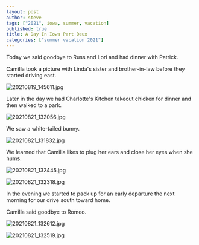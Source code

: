 ```yaml
---
layout: post
author: steve
tags: ["2021", iowa, summer, vacation]
published: true
title: A Day In Iowa Part Deux
categories: ["summer vacation 2021"]
---
```

Today we said goodbye to Russ and Lori and had dinner with Patrick. 

Camilla took a picture with Linda's sister and brother-in-law before they started driving east. 

![20210819_145611.jpg]({{site.baseurl}}/assets/media/20210819_145611.jpg)

Later in the day we had Charlotte's Kitchen takeout chicken for dinner and then walked to a park.

![20210821_132056.jpg]({{site.baseurl}}/assets/media/20210821_132056.jpg)

We saw a white-tailed bunny.  

![20210821_131832.jpg]({{site.baseurl}}/assets/media/20210821_131832.jpg)

We learned that Camilla likes to plug her ears and close her eyes when she hums.  

![20210821_132445.jpg]({{site.baseurl}}/assets/media/20210821_132445.jpg)

![20210821_132318.jpg]({{site.baseurl}}/assets/media/20210821_132318.jpg)

In the evening we started to pack up for an early departure the next morning for our drive south toward home.  

Camilla said goodbye to Romeo.  

![20210821_132612.jpg]({{site.baseurl}}/assets/media/20210821_132612.jpg)

![20210821_132519.jpg]({{site.baseurl}}/assets/media/20210821_132519.jpg)
